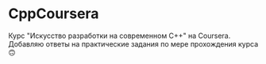 # CppCoursera
Курс "Искусство разработки на современном C++" на Coursera.  
Добавляю ответы на практические задания по мере прохождения курса 🙃
